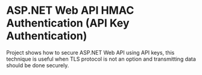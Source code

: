 ASP.NET Web API HMAC Authentication (API Key Authentication)
========================

Project shows how to secure ASP.NET Web API using API keys, this technique is useful when TLS protocol is not an option and transmitting data should be done securely.
